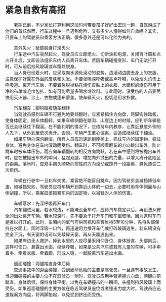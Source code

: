 # 紧急自救有高招  

&emsp;&emsp;暑期已到，不少家长打算利用这段时间带着孩子好好出去玩一趟，自驾游成了他们的首眩然而，行车过程中一旦遇到危险，又有多少人懂得如何自救呢？其实，只要车上的驾驶员和乘客方法正确，很多意外还是可以化险为夷的。  

&emsp;&emsp;意外失火：破窗脱身打滚灭火  
&emsp;&emsp;行车途中汽车突然起火，驾驶员应立即熄火、切断油和电源，关闭百叶窗和点火开关后，立即设法组织车内人员离开车体。若因车辆碰撞变形、车门无法打开时，可从前后挡风玻璃或车窗处脱身。  
&emsp;&emsp;当人身已经着火时，应采取向水源处滚动的姿势，边滚动边脱去身上的衣服，注意保护好露在外面的皮肤和头发。不要张嘴深呼吸或高声呼喊，以免烟火灼伤上呼吸道。离开汽车后，不要着急脱掉粘在烧伤皮肤上的衣服，大面积的烧伤可用干净的布单或毛巾包扎，如有可能尽量多喝水或饮料。与此同时，没受伤的人员要尽快用灭火器、沙土、衣物或篷布蒙盖，使车辆灭火，但切忌用水扑救。  

&emsp;&emsp;汽车翻车：脚钩踏板随车翻转  
&emsp;&emsp;当驾驶员感到车辆不可避免地要倾翻时，应紧紧抓住方向盘，两脚钩住踏板，使身体固定，随车体翻转。如果车辆侧翻在路沟、山崖边上的时候，应判断车辆是否还会继续往下翻滚。在不能判明的情况下，应维持车内秩序，让靠近悬崖外侧的人先下，从外到里依次离开。否则，车辆产生重心偏离，会造成继续往下翻滚。  
&emsp;&emsp;如果车辆向深沟翻滚，所有人员应迅速趴到座椅上，抓住车内的固定物，稳住身体，避免身体在车内滚动而受伤。翻车时，不可顺着翻车的方向跳出车外，防止跳车时被车体压伤，而应向车辆翻转的相反方向跳跃。若在车中感到将被抛出车外时，应在被抛出车外的瞬间，猛蹬双腿，增加向外抛出的力量，以增大离开危险区的距离。落地时，应双手抱头顺势向惯性的方向滚动或跑开一段距离，避免遭受二次损伤。  

&emsp;&emsp;车辆在行驶中一旦刹车失灵，乘客绝不能盲目跳车。因为驾驶员会减挡降低车速，如减挡失败，驾驶员应将车辆开到靠近山体的一边去，必要时用车体侧面与山体刮撞，所以，乘客应该抓紧车内的固定物，以减轻对人体的伤害。  

&emsp;&emsp;车辆落水：先深呼吸再开车门  
&emsp;&emsp;汽车翻进河里，若水较浅，不能淹没全车时，应待汽车稳定以后，再设法从安全的出处离开车辆。若水较深时，先不要急于打开车门和车窗玻璃，因为这时车门是难以打开的。此时，车厢内的氧气可供司机和乘客维持5至10分钟，先将头部保持在水面上，同时深吸一口气，再迅速用力推开车门或打碎玻璃逃生。若车辆没有完全下沉，有天窗的话可以先敲碎天窗，再从天窗逃出来。  
&emsp;&emsp;如果岸边无人救护，掉到水里的人应尽量采用仰卧位、身体挺直、头部向后，这样可使口、鼻露出水面，继续呼吸，如果是公共汽车或载有儿童的车辆，可手牵着手、牵着衣服、牵着脚，形成人链，一起脱离汽车逃出水面。  

&emsp;&emsp;迎面碰撞：两腿踏直身体后倾  
&emsp;&emsp;交通事故中的迎面碰撞，受到致命危险的主要是驾驶员。一旦遇有事故发生，当迎面碰撞的主要方位不在驾驶员一侧时，驾驶员应用手臂紧握方向盘，两腿向前踏直，身体后倾，保持身体平衡，以免在车辆撞击的一瞬间，头撞到挡风玻璃上而受伤。如果迎面碰撞的主要方位在临近驾驶员座位或者撞击力度大时，驾驶员应迅速躲离方向盘，将两脚抬起，以免受到挤压而受伤。  
